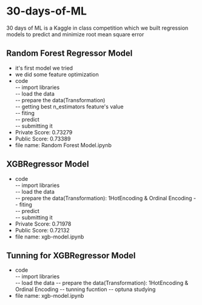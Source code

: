 # 30-days-of-ML
30 days of ML is a Kaggle in class competition which we built regression models to predict and minimize root mean square error       
## Random Forest Regressor Model 
- it's first model we tried 
- we did some feature optimization
- code  
-- import libraries  
-- load the data  
-- prepare the data(Transformation)  
-- getting best n_estimators feature's value  
-- fiting  
-- predict  
-- submitting it  
- Private Score: 0.73279
- Public Score: 0.73389
- file name: Random Forest Model.ipynb 

## XGBRegressor Model 
- code  
-- import libraries  
-- load the data  
-- prepare the data(Transformation): 1HotEncoding & Ordinal Encoding
-- fiting  
-- predict  
-- submitting it  
- Private Score: 0.71978 
- Public Score: 0.72132
- file name: xgb-model.ipynb
## Tunning for XGBRegressor Model
- code  
-- import libraries  
-- load the data 
-- prepare the data(Transformation): 1HotEncoding & Ordinal Encoding
-- tunning fucntion 
-- optuna studying  
- file name: xgb-model.ipynb

